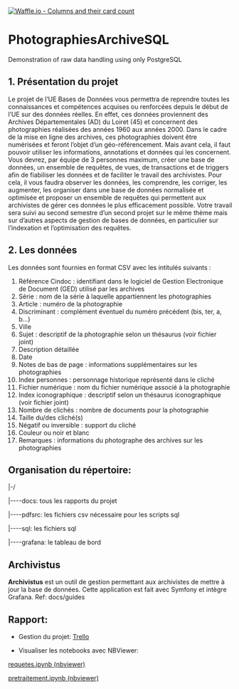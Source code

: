 [![Waffle.io - Columns and their card count](https://badge.waffle.io/mhoangvslev/PhotographiesArchiveSQL.svg?columns=all)](https://waffle.io/mhoangvslev/PhotographiesArchiveSQL)

# PhotographiesArchiveSQL
Demonstration of raw data handling using only PostgreSQL

## 1. Présentation du projet
Le projet de l’UE Bases de Données vous permettra de reprendre toutes les connaissances et compétences acquises ou renforcées depuis le début de l’UE sur des données réelles. En effet, ces données proviennent des Archives Départementales (AD) du Loiret (45) et concernent des photographies réalisées des années 1960 aux années 2000. Dans le cadre de la mise en ligne des archives, ces photographies doivent être numérisées et feront l’objet d’un géo-référencement. Mais avant cela, il faut pouvoir utiliser les informations, annotations et données qui les concernent. Vous devrez, par équipe de 3 personnes maximum, créer une base de données, un ensemble de requêtes, de vues, de transactions et de triggers afin de fiabiliser les données et de faciliter le travail des archivistes. Pour cela, il vous faudra observer les données, les comprendre, les corriger, les augmenter, les organiser dans une base de données normalisée et optimisée et proposer un ensemble de requêtes qui permettent aux archivistes de gérer ces données le plus efficacement possible. Votre travail sera suivi au second semestre d’un second projet sur le même thème mais sur d’autres aspects de gestion de bases de données, en particulier sur l’indexation et l’optimisation des requêtes.

## 2. Les données
Les données sont fournies en format CSV avec les intitulés suivants :
  1. Référence Cindoc : identifiant dans le logiciel de Gestion Electronique de Document (GED) utilisé par les archives
  2. Série : nom de la série à laquelle appartiennent les photographies
  3. Article : numéro de la photographie
  4. Discriminant : complément éventuel du numéro précédent (bis, ter, a, b…)
  5. Ville
  6. Sujet : descriptif de la photographie selon un thésaurus (voir fichier joint)
  7. Description détaillée
  8. Date
  9. Notes de bas de page : informations supplémentaires sur les photographies
  10. Index personnes : personnage historique représenté dans le cliché
  11. Fichier numérique : nom du fichier numérique associé à la photographie
  12. Index iconographique : descriptif selon un thésaurus iconographique (voir fichier joint)
  13. Nombre de clichés : nombre de documents pour la photographie
  14. Taille du/des cliché(s)
  15. Négatif ou inversible : support du cliché
  16. Couleur ou noir et blanc
  17. Remarques : informations du photographe des archives sur les photographies

## Organisation du répertoire:
|-/

|----docs: tous les rapports du projet

|----pdfsrc: les fichiers csv nécessaire pour les scripts sql

|----sql: les fichiers sql

|----grafana: le tableau de bord

## Archivistus
**Archivistus** est un outil de gestion permettant aux archivistes de mettre à jour la base de données. Cette application est fait avec Symfony et intègre Grafana. Ref: docs/guides

## Rapport:
- Gestion du projet:
[Trello](https://trello.com/b/traOSgOr/tea-bd)

- Visualiser les notebooks avec NBViewer:

[requetes.ipynb (nbviewer)](https://nbviewer.jupyter.org/github/mhoangvslev/PhotographiesArchiveSQL/blob/master/docs/phase%201/requetes.ipynb)

[pretraitement.ipynb (nbviewer)](https://nbviewer.jupyter.org/github/mhoangvslev/PhotographiesArchiveSQL/blob/master/docs/phase%201/pretraitement.ipynb)
